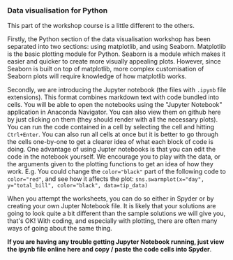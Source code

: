 ### Data visualisation for Python
This part of the workshop course is a little different to the others. 

Firstly, the Python section of the data visualisation workshop has been separated into two sections: using matplotlib, and using Seaborn. Matplotlib is the basic plotting module for Python. Seaborn is a module which makes it easier and quicker to create more visually appealing plots. However, since Seaborn is built on top of matplotlib, more complex customisation of Seaborn plots will require knowledge of how matplotlib works.

Secondly, we are introducing the Jupyter notebook (the files with `.ipynb` file extensions). This format combines markdown text with code bundled into cells. You will be able to open the notebooks using the "Jupyter Notebook" application in Anaconda Navigator. You can also view them on github here by just clicking on them (they should render with all the necessary plots). You can run the code contained in a cell by selecting the cell and hitting `Ctrl+Enter`. You can also run all cells at once but it is better to go through the cells one-by-one to get a clearer idea of what each block of code is doing. One advantage of using Jupter notebooks is that you can edit the code in the notebook yourself. We encourage you to play with the data, or the arguments given to the plotting functions to get an idea of how they work. E.g. You could change the `color="black"` part of the following code to `color="red"`, and see how it affects the plot: `sns.swarmplot(x="day", y="total_bill", color="black", data=tip_data)`

When you attempt the worksheets, you can do so either in Spyder or by creating your own Jupter Notebook file. It is likely that your solutions are going to look quite a bit different than the sample solutions we will give you, that's OK! With coding, and especially with plotting, there are often many ways of going about the same thing.


**If you are having any trouble getting Jupyter Notebook running, just view the ipynb file online here and copy / paste the code cells into Spyder**.

